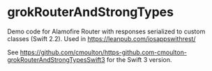 # grokRouterAndStrongTypes
Demo code for Alamofire Router with responses serialized to custom classes (Swift 2.2). Used in https://leanpub.com/iosappswithrest/

See https://github.com/cmoulton/https-github.com-cmoulton-grokRouterAndStrongTypesSwift3 for the Swift 3 version.

